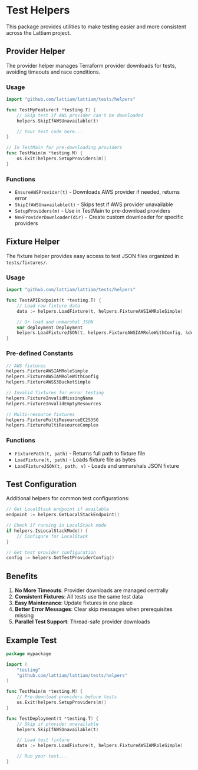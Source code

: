 # Test Helpers

This package provides utilities to make testing easier and more consistent across the Lattiam project.

## Provider Helper

The provider helper manages Terraform provider downloads for tests, avoiding timeouts and race conditions.

### Usage

```go
import "github.com/lattiam/lattiam/tests/helpers"

func TestMyFeature(t *testing.T) {
    // Skip test if AWS provider can't be downloaded
    helpers.SkipIfAWSUnavailable(t)

    // Your test code here...
}

// In TestMain for pre-downloading providers
func TestMain(m *testing.M) {
    os.Exit(helpers.SetupProviders(m))
}
```

### Functions

- `EnsureAWSProvider(t)` - Downloads AWS provider if needed, returns error
- `SkipIfAWSUnavailable(t)` - Skips test if AWS provider unavailable
- `SetupProviders(m)` - Use in TestMain to pre-download providers
- `NewProviderDownloader(dir)` - Create custom downloader for specific providers

## Fixture Helper

The fixture helper provides easy access to test JSON files organized in `tests/fixtures/`.

### Usage

```go
import "github.com/lattiam/lattiam/tests/helpers"

func TestAPIEndpoint(t *testing.T) {
    // Load raw fixture data
    data := helpers.LoadFixture(t, helpers.FixtureAWSIAMRoleSimple)

    // Or load and unmarshal JSON
    var deployment Deployment
    helpers.LoadFixtureJSON(t, helpers.FixtureAWSIAMRoleWithConfig, &deployment)
}
```

### Pre-defined Constants

```go
// AWS fixtures
helpers.FixtureAWSIAMRoleSimple
helpers.FixtureAWSIAMRoleWithConfig
helpers.FixtureAWSS3BucketSimple

// Invalid fixtures for error testing
helpers.FixtureInvalidMissingName
helpers.FixtureInvalidEmptyResources

// Multi-resource fixtures
helpers.FixtureMultiResourceEC2S3SG
helpers.FixtureMultiResourceComplex
```

### Functions

- `FixturePath(t, path)` - Returns full path to fixture file
- `LoadFixture(t, path)` - Loads fixture file as bytes
- `LoadFixtureJSON(t, path, v)` - Loads and unmarshals JSON fixture

## Test Configuration

Additional helpers for common test configurations:

```go
// Get LocalStack endpoint if available
endpoint := helpers.GetLocalStackEndpoint()

// Check if running in LocalStack mode
if helpers.IsLocalStackMode() {
    // Configure for LocalStack
}

// Get test provider configuration
config := helpers.GetTestProviderConfig()
```

## Benefits

1. **No More Timeouts**: Provider downloads are managed centrally
2. **Consistent Fixtures**: All tests use the same test data
3. **Easy Maintenance**: Update fixtures in one place
4. **Better Error Messages**: Clear skip messages when prerequisites missing
5. **Parallel Test Support**: Thread-safe provider downloads

## Example Test

```go
package mypackage

import (
    "testing"
    "github.com/lattiam/lattiam/tests/helpers"
)

func TestMain(m *testing.M) {
    // Pre-download providers before tests
    os.Exit(helpers.SetupProviders(m))
}

func TestDeployment(t *testing.T) {
    // Skip if provider unavailable
    helpers.SkipIfAWSUnavailable(t)

    // Load test fixture
    data := helpers.LoadFixture(t, helpers.FixtureAWSIAMRoleSimple)

    // Run your test...
}
```
